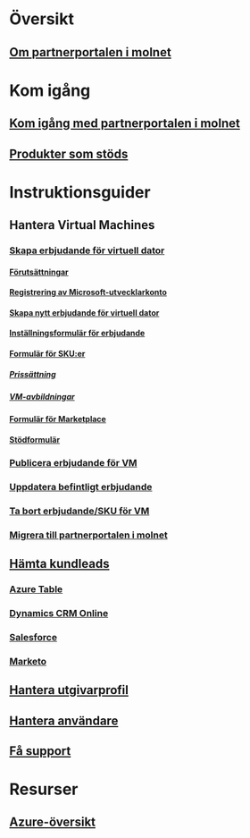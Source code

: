 # Översikt
## [Om partnerportalen i molnet](./cloud-partner-portal-what-is-the-cloud-partner-portal.md)

# Kom igång
## [Kom igång med partnerportalen i molnet](./cloud-partner-portal-getting-started-with-the-cloud-partner-portal.md)
## [Produkter som stöds](./Cloud-partner-portal-products-that-can-get-published-via-portal.md)

# Instruktionsguider
## Hantera Virtual Machines
### [Skapa erbjudande för virtuell dator](../../cloud-partner-portal/cloud-partner-portal-publish-virtual-machine.md)
#### [Förutsättningar](../../cloud-partner-portal/cloud-partner-portal-publish-virtual-machine.md#what-are-pre-requisites-for-publishing-a-vm)
#### [Registrering av Microsoft-utvecklarkonto](../../cloud-partner-portal/cloud-partner-portal-dev-center-accounts-registration.md)
#### [Skapa nytt erbjudande för virtuell dator](../../cloud-partner-portal/cloud-partner-portal-publish-virtual-machine.md#how-to-create-a-new-vm-offer)
#### [Inställningsformulär för erbjudande](../../cloud-partner-portal/cloud-partner-portal-publish-virtual-machine.md#how-to-fill-out-the-offer-settings-form)
#### [Formulär för SKU:er](../../cloud-partner-portal/cloud-partner-portal-publish-virtual-machine.md#how-to-create-skus)
##### [Prissättning](../../cloud-partner-portal/cloud-partner-portal-publish-virtual-machine.md#pricing)
##### [VM-avbildningar](../../cloud-partner-portal/cloud-partner-portal-publish-virtual-machine.md#vm-images)
#### [Formulär för Marketplace](../../cloud-partner-portal/cloud-partner-portal-publish-virtual-machine.md#marketplace-form)
#### [Stödformulär](../../cloud-partner-portal/cloud-partner-portal-publish-virtual-machine.md#support-form)
### [Publicera erbjudande för VM](./Cloud-partner-portal-make-offer-live-on-Azure-Marketplace.md)

### [Uppdatera befintligt erbjudande](./cloud-partner-portal-update-existing-offer.md)
### [Ta bort erbjudande/SKU för VM](./cloud-partner-portal-delete-an-offer.md)
### [Migrera till partnerportalen i molnet](./cloud-partner-portal-how-to-migrate-to-the-new-cloud-partner-portal.md)

## [Hämta kundleads](./cloud-partner-portal-get-customer-leads.md)
### [Azure Table](../../cloud-partner-portal/cloud-partner-portal-lead-management-instructions-azure-table.md)
### [Dynamics CRM Online](../../cloud-partner-portal/cloud-partner-portal-lead-management-instructions-dynamics.md)
### [Salesforce](../../cloud-partner-portal/cloud-partner-portal-lead-management-instructions-salesforce.md)
### [Marketo](../../cloud-partner-portal/cloud-partner-portal-lead-management-instructions-marketo.md)

## [Hantera utgivarprofil](./cloud-partner-portal-manage-publisher-profile.md)
## [Hantera användare](./cloud-partner-portal-manage-users.md)
## [Få support](./cloud-partner-portal-support-for-cloud-partner-portal.md)
# Resurser
## [Azure-översikt](https://azure.microsoft.com/roadmap/)
